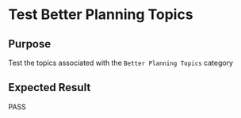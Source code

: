 Test Better Planning Topics
===========================

Purpose
-------
Test the topics associated with the `Better Planning Topics` category

Expected Result
---------------
PASS


<!---
Publish: preview
Categories: Planning
Topics: Software engineering, Requirements, Design, Software interoperability
Tags: training
Level: 2
Prerequisites: defaults
Aggregate: subresource
RSS Update: 2019-04-19
--->
